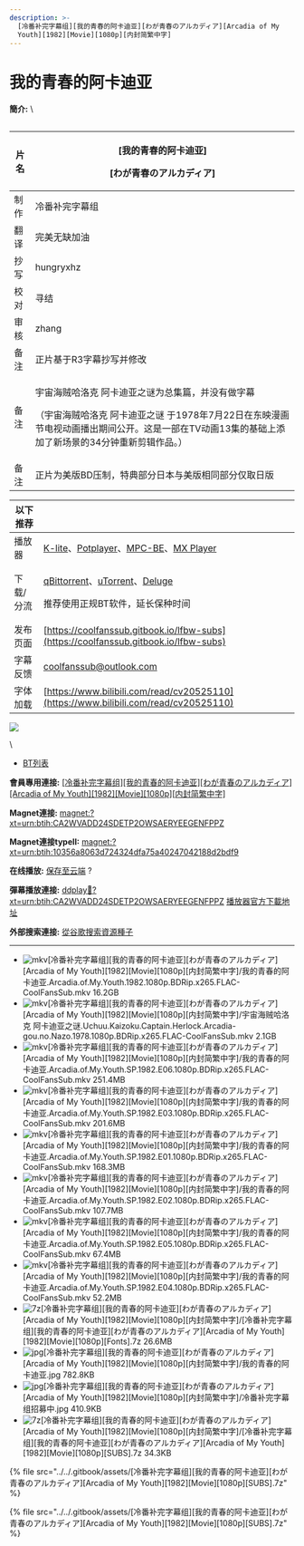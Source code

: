 ```yaml
---
description: >-
  [冷番补完字幕组][我的青春的阿卡迪亚][わが青春のアルカディア][Arcadia of My
  Youth][1982][Movie][1080p][内封简繁中字]
---
```


# 我的青春的阿卡迪亚

&#x20;       &#x20;

**簡介:** \




<figure><img src="https://img.gejiba.com/images/a10f6918aa17bdf41d7f20f4ae68c761.jpg" alt=""><figcaption></figcaption></figure>

| 片名 | <p>[我的青春的阿卡迪亚]</p><p>[わが青春のアルカディア]</p>                                                                                 |
| -- | ---------------------------------------------------------------------------------------------------------------------- |
| 制作 | 冷番补完字幕组                                                                                                                |
| 翻译 | 完美无缺加油                                                                                                                 |
| 抄写 | hungryxhz                                                                                                              |
| 校对 | 寻结                                                                                                                     |
| 审核 | zhang                                                                                                                  |
| 备注 | 正片基于R3字幕抄写并修改                                                                                                          |
| 备注 | <p>宇宙海贼哈洛克 阿卡迪亚之谜为总集篇，并没有做字幕</p><p>（宇宙海贼哈洛克 阿卡迪亚之谜 于1978年7月22日在东映漫画节电视动画播出期间公开。这是一部在TV动画13集的基础上添加了新场景的34分钟重新剪辑作品。）</p> |
| 备注 | 正片为美版BD压制，特典部分日本与美版相同部分仅取日版                                                                                            |

&#x20;

| 以下推荐  |                                                                                                                                                                                                                                              |
| ----- | -------------------------------------------------------------------------------------------------------------------------------------------------------------------------------------------------------------------------------------------- |
| 播放器   | [K-lite](https://codecguide.com/download\_kl.htm)、[Potplayer](https://potplayer.daum.net/)、[MPC-BE](https://sourceforge.net/projects/mpcbe/)、[MX Player](https://www.lanzoui.com/b688551)                                                    |
| 下载/分流 | <p><a href="https://github.com/c0re100/qBittorrent-Enhanced-Edition/releases">qBittorrent</a>、<a href="https://hungryxhz.lanzouu.com/iUAtd058gd4h">uTorrent</a>、<a href="https://deluge-torrent.org/">Deluge</a></p><p>推荐使用正规BT软件，延长保种时间</p> |
| 发布页面  | [https://coolfanssub.gitbook.io/lfbw-subs](https://coolfanssub.gitbook.io/lfbw-subs)                                                                                                                                                         |
| 字幕反馈  | coolfanssub@outlook.com                                                                                                                                                                                                                      |
| 字体加载  | [https://www.bilibili.com/read/cv20525110](https://www.bilibili.com/read/cv20525110)                                                                                                                                                         |

&#x20;

![](https://img.gejiba.com/images/978071a1a11bf17e9f995c7a73e90c02.jpg)

\


* [BT列表](https://share.dmhy.org/topics/view/650019\_Arcadia\_of\_My\_Youth\_1982\_Movie\_1080p.html#tabs-1)

**會員專用連接:** [\[冷番补完字幕组\]\[我的青春的阿卡迪亚\]\[わが青春のアルカディア\]\[Arcadia of My Youth\]\[1982\]\[Movie\]\[1080p\]\[内封简繁中字\]](https://dl.dmhy.org/2023/09/02/10356a8063d724324dfa75a40247042188d2bdf9.torrent)

**Magnet連接:** [magnet:?xt=urn:btih:CA2WVADD24SDETP2OWSAERYEEGENFPPZ](https://magnet/?xt=urn:btih:CA2WVADD24SDETP2OWSAERYEEGENFPPZ\&dn=\&tr=http%3A%2F%2F104.143.10.186%3A8000%2Fannounce\&tr=udp%3A%2F%2F104.143.10.186%3A8000%2Fannounce\&tr=http%3A%2F%2Ftracker.openbittorrent.com%3A80%2Fannounce\&tr=http%3A%2F%2Ftracker3.itzmx.com%3A6961%2Fannounce\&tr=http%3A%2F%2Ftracker4.itzmx.com%3A2710%2Fannounce\&tr=http%3A%2F%2Ftracker.publicbt.com%3A80%2Fannounce\&tr=http%3A%2F%2Ftracker.prq.to%2Fannounce\&tr=http%3A%2F%2Fopen.acgtracker.com%3A1096%2Fannounce\&tr=https%3A%2F%2Ft-115.rhcloud.com%2Fonly\_for\_ylbud\&tr=http%3A%2F%2Ftracker1.itzmx.com%3A8080%2Fannounce\&tr=http%3A%2F%2Ftracker2.itzmx.com%3A6961%2Fannounce\&tr=udp%3A%2F%2Ftracker1.itzmx.com%3A8080%2Fannounce\&tr=udp%3A%2F%2Ftracker2.itzmx.com%3A6961%2Fannounce\&tr=udp%3A%2F%2Ftracker3.itzmx.com%3A6961%2Fannounce\&tr=udp%3A%2F%2Ftracker4.itzmx.com%3A2710%2Fannounce\&tr=http%3A%2F%2Fnyaa.tracker.wf%3A7777%2Fannounce)

**Magnet連接typeII:** [magnet:?xt=urn:btih:10356a8063d724324dfa75a40247042188d2bdf9](https://magnet/?xt=urn:btih:10356a8063d724324dfa75a40247042188d2bdf9)

**在线播放:** [保存至云端](https://mypikpak.com/drive/url-checker?url=magnet:?xt=urn:btih:10356a8063d724324dfa75a40247042188d2bdf9) ?

**彈幕播放連接:** [ddplay:magnet:?xt=urn:btih:CA2WVADD24SDETP2OWSAERYEEGENFPPZ](ddplay:magnet:?xt=urn:btih:CA2WVADD24SDETP2OWSAERYEEGENFPPZ\&dn=\&tr=http%3A%2F%2F104.143.10.186%3A8000%2Fannounce\&tr=udp%3A%2F%2F104.143.10.186%3A8000%2Fannounce\&tr=http%3A%2F%2Ftracker.openbittorrent.com%3A80%2Fannounce\&tr=http%3A%2F%2Ftracker3.itzmx.com%3A6961%2Fannounce\&tr=http%3A%2F%2Ftracker4.itzmx.com%3A2710%2Fannounce\&tr=http%3A%2F%2Ftracker.publicbt.com%3A80%2Fannounce\&tr=http%3A%2F%2Ftracker.prq.to%2Fannounce\&tr=http%3A%2F%2Fopen.acgtracker.com%3A1096%2Fannounce\&tr=https%3A%2F%2Ft-115.rhcloud.com%2Fonly\_for\_ylbud\&tr=http%3A%2F%2Ftracker1.itzmx.com%3A8080%2Fannounce\&tr=http%3A%2F%2Ftracker2.itzmx.com%3A6961%2Fannounce\&tr=udp%3A%2F%2Ftracker1.itzmx.com%3A8080%2Fannounce\&tr=udp%3A%2F%2Ftracker2.itzmx.com%3A6961%2Fannounce\&tr=udp%3A%2F%2Ftracker3.itzmx.com%3A6961%2Fannounce\&tr=udp%3A%2F%2Ftracker4.itzmx.com%3A2710%2Fannounce\&tr=http%3A%2F%2Fnyaa.tracker.wf%3A7777%2Fannounce) [播放器官方下載地址](http://www.dandanplay.com/?from=dmhy)

**外部搜索連接:** [從谷歌搜索資源種子](https://www.google.com/search?oe=utf-8\&q=10356a8063d724324dfa75a40247042188d2bdf9)

***

* ![mkv](https://share.dmhy.org/images/icon/mkv.gif)\[冷番补完字幕组]\[我的青春的阿卡迪亚]\[わが青春のアルカディア]\[Arcadia of My Youth]\[1982]\[Movie]\[1080p]\[内封简繁中字]/我的青春的阿卡迪亚.Arcadia.of.My.Youth.1982.1080p.BDRip.x265.FLAC-CoolFansSub.mkv 16.2GB
* ![mkv](https://share.dmhy.org/images/icon/mkv.gif)\[冷番补完字幕组]\[我的青春的阿卡迪亚]\[わが青春のアルカディア]\[Arcadia of My Youth]\[1982]\[Movie]\[1080p]\[内封简繁中字]/宇宙海贼哈洛克 阿卡迪亚之谜.Uchuu.Kaizoku.Captain.Herlock.Arcadia-gou.no.Nazo.1978.1080p.BDRip.x265.FLAC-CoolFansSub.mkv 2.1GB
* ![mkv](https://share.dmhy.org/images/icon/mkv.gif)\[冷番补完字幕组]\[我的青春的阿卡迪亚]\[わが青春のアルカディア]\[Arcadia of My Youth]\[1982]\[Movie]\[1080p]\[内封简繁中字]/我的青春的阿卡迪亚.Arcadia.of.My.Youth.SP.1982.E06.1080p.BDRip.x265.FLAC-CoolFansSub.mkv 251.4MB
* ![mkv](https://share.dmhy.org/images/icon/mkv.gif)\[冷番补完字幕组]\[我的青春的阿卡迪亚]\[わが青春のアルカディア]\[Arcadia of My Youth]\[1982]\[Movie]\[1080p]\[内封简繁中字]/我的青春的阿卡迪亚.Arcadia.of.My.Youth.SP.1982.E03.1080p.BDRip.x265.FLAC-CoolFansSub.mkv 201.6MB
* ![mkv](https://share.dmhy.org/images/icon/mkv.gif)\[冷番补完字幕组]\[我的青春的阿卡迪亚]\[わが青春のアルカディア]\[Arcadia of My Youth]\[1982]\[Movie]\[1080p]\[内封简繁中字]/我的青春的阿卡迪亚.Arcadia.of.My.Youth.SP.1982.E01.1080p.BDRip.x265.FLAC-CoolFansSub.mkv 168.3MB
* ![mkv](https://share.dmhy.org/images/icon/mkv.gif)\[冷番补完字幕组]\[我的青春的阿卡迪亚]\[わが青春のアルカディア]\[Arcadia of My Youth]\[1982]\[Movie]\[1080p]\[内封简繁中字]/我的青春的阿卡迪亚.Arcadia.of.My.Youth.SP.1982.E02.1080p.BDRip.x265.FLAC-CoolFansSub.mkv 107.7MB
* ![mkv](https://share.dmhy.org/images/icon/mkv.gif)\[冷番补完字幕组]\[我的青春的阿卡迪亚]\[わが青春のアルカディア]\[Arcadia of My Youth]\[1982]\[Movie]\[1080p]\[内封简繁中字]/我的青春的阿卡迪亚.Arcadia.of.My.Youth.SP.1982.E05.1080p.BDRip.x265.FLAC-CoolFansSub.mkv 67.4MB
* ![mkv](https://share.dmhy.org/images/icon/mkv.gif)\[冷番补完字幕组]\[我的青春的阿卡迪亚]\[わが青春のアルカディア]\[Arcadia of My Youth]\[1982]\[Movie]\[1080p]\[内封简繁中字]/我的青春的阿卡迪亚.Arcadia.of.My.Youth.SP.1982.E04.1080p.BDRip.x265.FLAC-CoolFansSub.mkv 52.2MB
* ![7z](https://share.dmhy.org/images/icon/7z.gif)\[冷番补完字幕组]\[我的青春的阿卡迪亚]\[わが青春のアルカディア]\[Arcadia of My Youth]\[1982]\[Movie]\[1080p]\[内封简繁中字]/\[冷番补完字幕组]\[我的青春的阿卡迪亚]\[わが青春のアルカディア]\[Arcadia of My Youth]\[1982]\[Movie]\[1080p]\[Fonts].7z 26.6MB
* ![jpg](https://share.dmhy.org/images/icon/jpg.gif)\[冷番补完字幕组]\[我的青春的阿卡迪亚]\[わが青春のアルカディア]\[Arcadia of My Youth]\[1982]\[Movie]\[1080p]\[内封简繁中字]/我的青春的阿卡迪亚.jpg 782.8KB
* ![jpg](https://share.dmhy.org/images/icon/jpg.gif)\[冷番补完字幕组]\[我的青春的阿卡迪亚]\[わが青春のアルカディア]\[Arcadia of My Youth]\[1982]\[Movie]\[1080p]\[内封简繁中字]/冷番补完字幕组招募中.jpg 410.9KB
* ![7z](https://share.dmhy.org/images/icon/7z.gif)\[冷番补完字幕组]\[我的青春的阿卡迪亚]\[わが青春のアルカディア]\[Arcadia of My Youth]\[1982]\[Movie]\[1080p]\[内封简繁中字]/\[冷番补完字幕组]\[我的青春的阿卡迪亚]\[わが青春のアルカディア]\[Arcadia of My Youth]\[1982]\[Movie]\[1080p]\[SUBS].7z 34.3KB



{% file src="../../.gitbook/assets/[冷番补完字幕组][我的青春的阿卡迪亚][わが青春のアルカディア][Arcadia of My Youth][1982][Movie][1080p][SUBS].7z" %}

{% file src="../../.gitbook/assets/[冷番补完字幕组][我的青春的阿卡迪亚][わが青春のアルカディア][Arcadia of My Youth][1982][Movie][1080p][SUBS].7z" %}
